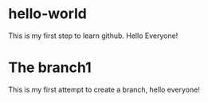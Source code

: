 # hello-world
This is my first step to learn github. Hello Everyone!

# The branch1
This is my first attempt to create a branch, hello everyone!
